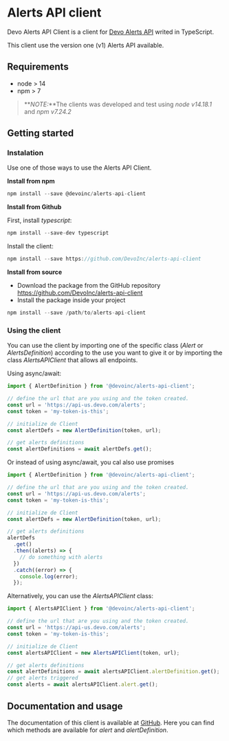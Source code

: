 # Alerts API client

Devo Alerts API Client is a client for [Devo Alerts API](https://docs.devo.com/confluence/ndt/v7.9.0/api-reference/alerting-api) writed in TypeScript.

This client use the version one (v1) Alerts API available.

## Requirements

- node > 14
- npm > 7

> **_NOTE:_**The clients was developed and test using _node v14.18.1_ and _npm v7.24.2_

## Getting started

### Instalation

Use one of those ways to use the Alerts API Client.

**Install from npm**

```js
npm install --save @devoinc/alerts-api-client
```

**Install from Github**

First, install _typescript_:

```js
npm install --save-dev typescript
```

Install the client:

```js
npm install --save https://github.com/DevoInc/alerts-api-client
```

**Install from source**

- Download the package from the GitHub repository
  https://github.com/DevoInc/alerts-api-client
- Install the package inside your project

```js
npm install --save /path/to/alerts-api-client
```

### Using the client

You can use the client by importing one of the specific class (_Alert_ or _AlertsDefinition_) according to the use you want to give it or by importing the class _AlertsAPIClient_ that allows all endpoints.

Using async/await:

```js
import { AlertDefinition } from '@devoinc/alerts-api-client';

// define the url that are you using and the token created.
const url = 'https://api-us.devo.com/alerts';
const token = 'my-token-is-this';

// initialize de Client
const alertDefs = new AlertDefinition(token, url);

// get alerts definitions
const alertDefinitions = await alertDefs.get();
```

Or instead of using async/await, you cal also use promises

```js
import { AlertDefinition } from '@devoinc/alerts-api-client';

// define the url that are you using and the token created.
const url = 'https://api-us.devo.com/alerts';
const token = 'my-token-is-this';

// initialize de Client
const alertDefs = new AlertDefinition(token, url);

// get alerts definitions
alertDefs
  .get()
  .then((alerts) => {
    // do something with alerts
  })
  .catch((error) => {
    console.log(error);
  });
```

Alternatively, you can use the _AlertsAPIClient_ class:

```js
import { AlertsAPIClient } from '@devoinc/alerts-api-client';

// define the url that are you using and the token created.
const url = 'https://api-us.devo.com/alerts';
const token = 'my-token-is-this';

// initialize de Client
const alertsAPIClient = new AlertsAPIClient(token, url);

// get alerts definitions
const alertDefinitions = await alertsAPIClient.alertDefinition.get();
// get alerts triggered
const alerts = await alertsAPIClient.alert.get();
```

## Documentation and usage

The documentation of this client is available at [GitHub](https://devoinc.github.io/alerts-api-client/).
Here you can find which methods are available for _alert_ and _alertDefinition_.

